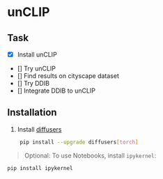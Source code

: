 # unCLIP

## Task
- [x] Install unCLIP
- [] Try unCLIP
- [] Find results on cityscape dataset
- [] Try DDIB
- [] Integrate DDIB to unCLIP

## Installation

1. Install [diffusers](https://github.com/huggingface/diffusers?tab=readme-ov-file)

```bash
    pip install --upgrade diffusers[torch]
```
> Optional: To use Notebooks, install `ipykernel`: 
```bash
pip install ipykernel
```